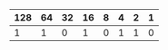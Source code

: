 |128|64 |32 |16 |8  |4  |2  |1  |
|---|---|---|---|---|---|---|---|
|1  |1  |0  |1  |0  |1  |1  |0  |
